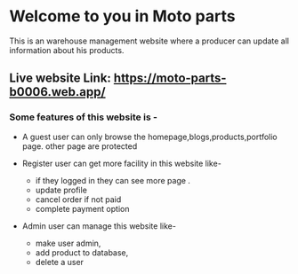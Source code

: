 # Welcome to you in Moto parts

This is an warehouse management website where a producer  can update all information about his products.

## Live website Link: https://moto-parts-b0006.web.app/

### Some features of this website is -

* A guest user can only browse the homepage,blogs,products,portfolio page. other page are protected
* Register user can get more facility in this website like-
   * if they logged in they can see more page .
   * update profile 
   * cancel order if  not paid
   * complete payment option

* Admin user can manage this website like-
   * make user admin,
   * add product to database,
   * delete a user
   
   